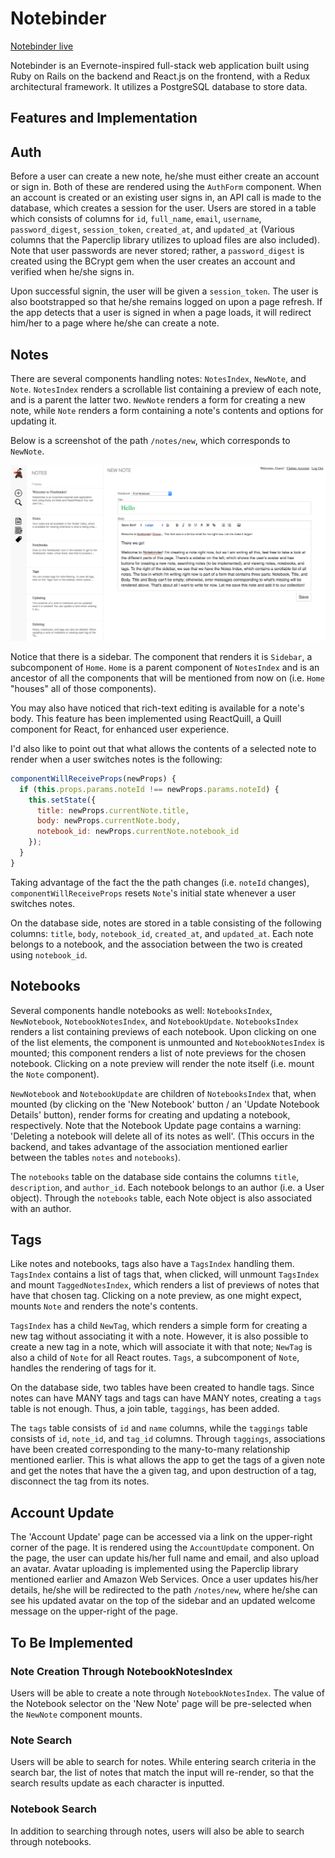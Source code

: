 # Notebinder

[Notebinder live][heroku]

[heroku]: http://notebinder.herokuapp.com

Notebinder is an Evernote-inspired full-stack web application built using Ruby on Rails on the backend and React.js on the frontend, with a Redux architectural framework. It utilizes a PostgreSQL database to store data.

## Features and Implementation

## Auth

Before a user can create a new note, he/she must either create an account or sign in. Both of these are rendered using the `AuthForm` component. When an account is created or an existing user signs in, an API call is made to the database, which creates a session for the user. Users are stored in a table which consists of columns for `id`, `full_name`, `email`, `username`, `password_digest`, `session_token`, `created_at`, and `updated_at` (Various columns that the Paperclip library utilizes to upload files are also included). Note that user passwords are never stored; rather, a `password_digest` is created using the BCrypt gem when the user creates an account and verified when he/she signs in.

Upon successful signin, the user will be given a `session_token`. The user is also bootstrapped so that he/she remains logged on upon a page refresh. If the app detects that a user is signed in when a page loads, it will redirect him/her to a page where he/she can create a note.

## Notes

There are several components handling notes: `NotesIndex`, `NewNote`, and `Note`. `NotesIndex` renders a scrollable list containing a preview of each note, and is a parent the latter two. `NewNote` renders a form for creating a new note, while `Note` renders a form containing a note's contents and options for updating it.

Below is a screenshot of the path `/notes/new`, which corresponds to `NewNote`.

![image of new note](docs/screenshots/new_note.png)

Notice that there is a sidebar. The component that renders it is `Sidebar`, a subcomponent of `Home`. `Home` is a parent component of `NotesIndex` and is an ancestor of all the components that will be mentioned from now on (i.e. `Home` "houses" all of those components).

You may also have noticed that rich-text editing is available for a note's body. This feature has been implemented using ReactQuill, a Quill component for React, for enhanced user experience.

I'd also like to point out that what allows the contents of a selected note to render when a user switches notes is the following:

```javascript
componentWillReceiveProps(newProps) {
  if (this.props.params.noteId !== newProps.params.noteId) {
    this.setState({
      title: newProps.currentNote.title,
      body: newProps.currentNote.body,
      notebook_id: newProps.currentNote.notebook_id
    });
  }
}
```

Taking advantage of the fact the the path changes (i.e. `noteId` changes), `componentWillReceiveProps` resets `Note`'s initial state whenever a user switches notes.

On the database side, notes are stored in a table consisting of the following columns: `title`, `body`, `notebook_id`, `created_at`, and `updated_at`. Each note belongs to a notebook, and the association between the two is created using `notebook_id`.

## Notebooks

Several components handle notebooks as well: `NotebooksIndex`, `NewNotebook`, `NotebookNotesIndex`, and `NotebookUpdate`. `NotebooksIndex` renders a list containing previews of each notebook. Upon clicking on one of the list elements, the component is unmounted and `NotebookNotesIndex` is mounted; this component renders a list of note previews for the chosen notebook. Clicking on a note preview will render the note itself (i.e. mount the `Note` component).

`NewNotebook` and `NotebookUpdate` are children of `NotebooksIndex` that, when mounted (by clicking on the 'New Notebook' button / an 'Update Notebook Details' button), render forms for creating and updating a notebook, respectively. Note that the Notebook Update page contains a warning: 'Deleting a notebook will delete all of its notes as well'. (This occurs in the backend, and takes advantage of the association mentioned earlier between the tables `notes` and `notebooks`).

The `notebooks` table on the database side contains the columns `title`, `description`, and `author_id`. Each notebook belongs to an author (i.e. a User object). Through the `notebooks` table, each Note object is also associated with an author.

## Tags

Like notes and notebooks, tags also have a `TagsIndex` handling them. `TagsIndex` contains a list of tags that, when clicked, will unmount `TagsIndex` and mount `TaggedNotesIndex`, which renders a list of previews of notes that have that chosen tag. Clicking on a note preview, as one might expect, mounts `Note` and renders the note's contents.

`TagsIndex` has a child `NewTag`, which renders a simple form for creating a new tag without associating it with a note. However, it is also possible to create a new tag in a note, which will associate it with that note; `NewTag` is also a child of `Note` for all React routes. `Tags`, a subcomponent of `Note`, handles the rendering of tags for it.

On the database side, two tables have been created to handle tags. Since notes can have MANY tags and tags can have MANY notes, creating a `tags` table is not enough. Thus, a join table, `taggings`, has been added.

The `tags` table consists of `id` and `name` columns, while the `taggings` table consists of `id`, `note_id`, and `tag_id` columns. Through `taggings`, associations have been created corresponding to the many-to-many relationship mentioned earlier. This is what allows the app to get the tags of a given note and get the notes that have the a given tag, and upon destruction of a tag, disconnect the tag from its notes.

## Account Update

The 'Account Update' page can be accessed via a link on the upper-right corner of the page. It is rendered using the `AccountUpdate` component. On the page, the user can update his/her full name and email, and also upload an avatar. Avatar uploading is implemented using the Paperclip library mentioned earlier and Amazon Web Services. Once a user updates his/her details, he/she will be redirected to the path `/notes/new`, where he/she can see his updated avatar on the top of the sidebar and an updated welcome message on the upper-right of the page.

## To Be Implemented

### Note Creation Through NotebookNotesIndex

Users will be able to create a note through `NotebookNotesIndex`. The value of the Notebook selector on the 'New Note' page will be pre-selected when the `NewNote` component mounts.

### Note Search

Users will be able to search for notes. While entering search criteria in the search bar, the list of notes that match the input will re-render, so that the search results update as each character is inputted.

### Notebook Search

In addition to searching through notes, users will also be able to search through notebooks.
